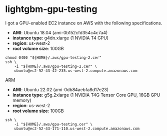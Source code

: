 # lightgbm-gpu-testing

I got a GPU-enabled EC2 instance on AWS with the following specifications.

- **AMI**: Ubuntu 18.04 (ami-0b152cfd354c4c7a4)
- **instance type**: g4dn.xlarge (1 NVIDIA T4 GPU)
- **region**: us-west-2
- **root volume size**: 100GB

```shell
chmod 0400 "${HOME}/.aws/gpu-testing-2.cer"
ssh \
    -i "${HOME}/.aws/gpu-testing-2.cer" \
    ubuntu@ec2-52-43-42-235.us-west-2.compute.amazonaws.com
```

ARM

- **AMI**: Ubuntu 22.02 (ami-0db84aebfa8d17e23)
- **instance type**: g5g.2xlarge (1 NVIDIA T4G Tensor Core GPU, 16GB GPU memory)
- **region**: us-west-2
- **root volume size**: 100GB

```shell
ssh \
    -i "${HOME}/.aws/gpu-testing.cer" \
    ubuntu@ec2-52-43-171-110.us-west-2.compute.amazonaws.com
```
